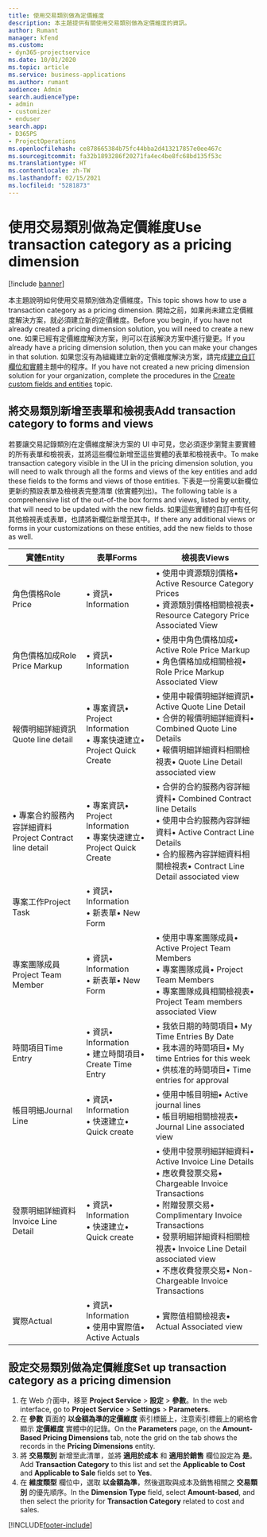 ```yaml
---
title: 使用交易類別做為定價維度
description: 本主題提供有關使用交易類別做為定價維度的資訊。
author: Rumant
manager: kfend
ms.custom:
- dyn365-projectservice
ms.date: 10/01/2020
ms.topic: article
ms.service: business-applications
ms.author: rumant
audience: Admin
search.audienceType:
- admin
- customizer
- enduser
search.app:
- D365PS
- ProjectOperations
ms.openlocfilehash: ce878665384b75fc44bba2d413217857e0ee467c
ms.sourcegitcommit: fa32b1893286f20271fa4ec4be8fc68bd135f53c
ms.translationtype: HT
ms.contentlocale: zh-TW
ms.lasthandoff: 02/15/2021
ms.locfileid: "5281873"
---
```

# <a name="use-transaction-category-as-a-pricing-dimension"></a><span data-ttu-id="633fa-103">使用交易類別做為定價維度</span><span class="sxs-lookup"><span data-stu-id="633fa-103">Use transaction category as a pricing dimension</span></span>

[!include [banner](../includes/psa-now-project-operations.md)]

<span data-ttu-id="633fa-104">本主題說明如何使用交易類別做為定價維度。</span><span class="sxs-lookup"><span data-stu-id="633fa-104">This topic shows how to use a transaction category as a pricing dimension.</span></span> <span data-ttu-id="633fa-105">開始之前，如果尚未建立定價維度解決方案，就必須建立新的定價維度。</span><span class="sxs-lookup"><span data-stu-id="633fa-105">Before you begin, if you have not already created a pricing dimension solution, you will need to create a new one.</span></span> <span data-ttu-id="633fa-106">如果已經有定價維度解決方案，則可以在該解決方案中進行變更。</span><span class="sxs-lookup"><span data-stu-id="633fa-106">If you already have a pricing dimension solution, then you can make your changes in that solution.</span></span> <span data-ttu-id="633fa-107">如果您沒有為組織建立新的定價維度解決方案，請完成[建立自訂欄位和實體](create-custom-fields-entities.md)主題中的程序。</span><span class="sxs-lookup"><span data-stu-id="633fa-107">If you have not created a new pricing dimension solution for your organization, complete the procedures in the [Create custom fields and entities](create-custom-fields-entities.md) topic.</span></span>

## <a name="add-transaction-category-to-forms-and-views"></a><span data-ttu-id="633fa-108">將交易類別新增至表單和檢視表</span><span class="sxs-lookup"><span data-stu-id="633fa-108">Add transaction category to forms and views</span></span>
<span data-ttu-id="633fa-109">若要讓交易記錄類別在定價維度解決方案的 UI 中可見，您必須逐步瀏覽主要實體的所有表單和檢視表，並將這些欄位新增至這些實體的表單和檢視表中。</span><span class="sxs-lookup"><span data-stu-id="633fa-109">To make transaction category visible in the UI in the pricing dimension solution, you will need to walk through all the forms and views of the key entities and add these fields to the forms and views of those entities.</span></span>
<span data-ttu-id="633fa-110">下表是一份需要以新欄位更新的預設表單及檢視表完整清單 (依實體列出)。</span><span class="sxs-lookup"><span data-stu-id="633fa-110">The following table is a comprehensive list of the out-of-the box forms and views, listed by entity, that will need to be updated with the new fields.</span></span> <span data-ttu-id="633fa-111">如果這些實體的自訂中有任何其他檢視表或表單，也請將新欄位新增至其中。</span><span class="sxs-lookup"><span data-stu-id="633fa-111">If there any additional views or forms in your customizations on these entities, add the new fields to those as well.</span></span>

|  <span data-ttu-id="633fa-112">實體</span><span class="sxs-lookup"><span data-stu-id="633fa-112">Entity</span></span>        | <span data-ttu-id="633fa-113">表單</span><span class="sxs-lookup"><span data-stu-id="633fa-113">Forms</span></span>     |<span data-ttu-id="633fa-114">檢視表</span><span class="sxs-lookup"><span data-stu-id="633fa-114">Views</span></span>        |
| ------------------------------|---------------------------------|----------------------------------|
|  <span data-ttu-id="633fa-115">角色價格</span><span class="sxs-lookup"><span data-stu-id="633fa-115">Role Price</span></span>|<span data-ttu-id="633fa-116">• 資訊</span><span class="sxs-lookup"><span data-stu-id="633fa-116">• Information</span></span> |<span data-ttu-id="633fa-117">• 使用中資源類別價格</span><span class="sxs-lookup"><span data-stu-id="633fa-117">• Active Resource Category Prices</span></span><br> <span data-ttu-id="633fa-118">• 資源類別價格相關檢視表</span><span class="sxs-lookup"><span data-stu-id="633fa-118">• Resource Category Price Associated View</span></span>|
|  <span data-ttu-id="633fa-119">角色價格加成</span><span class="sxs-lookup"><span data-stu-id="633fa-119">Role Price Markup</span></span>|<span data-ttu-id="633fa-120">• 資訊</span><span class="sxs-lookup"><span data-stu-id="633fa-120">• Information</span></span>|<span data-ttu-id="633fa-121">• 使用中角色價格加成</span><span class="sxs-lookup"><span data-stu-id="633fa-121">• Active Role Price Markup</span></span><br><span data-ttu-id="633fa-122">• 角色價格加成相關檢視</span><span class="sxs-lookup"><span data-stu-id="633fa-122">• Role Price Markup Associated View</span></span>|
|  <span data-ttu-id="633fa-123">報價明細詳細資訊</span><span class="sxs-lookup"><span data-stu-id="633fa-123">Quote line detail</span></span>|<span data-ttu-id="633fa-124">• 專案資訊</span><span class="sxs-lookup"><span data-stu-id="633fa-124">• Project Information</span></span><br><span data-ttu-id="633fa-125">• 專案快速建立</span><span class="sxs-lookup"><span data-stu-id="633fa-125">• Project Quick Create</span></span>|<span data-ttu-id="633fa-126">• 使用中報價明細詳細資訊</span><span class="sxs-lookup"><span data-stu-id="633fa-126">• Active Quote Line Detail</span></span><br><span data-ttu-id="633fa-127">• 合併的報價明細詳細資料</span><span class="sxs-lookup"><span data-stu-id="633fa-127">• Combined Quote Line Details</span></span><br><span data-ttu-id="633fa-128">• 報價明細詳細資料相關檢視表</span><span class="sxs-lookup"><span data-stu-id="633fa-128">• Quote Line Detail associated view</span></span>|
|  <span data-ttu-id="633fa-129">• 專案合約服務內容詳細資料</span><span class="sxs-lookup"><span data-stu-id="633fa-129">Project Contract line detail</span></span>|<span data-ttu-id="633fa-130">• 專案資訊</span><span class="sxs-lookup"><span data-stu-id="633fa-130">• Project Information</span></span><br><span data-ttu-id="633fa-131">• 專案快速建立</span><span class="sxs-lookup"><span data-stu-id="633fa-131">• Project Quick Create</span></span>|<span data-ttu-id="633fa-132">• 合併的合約服務內容詳細資料</span><span class="sxs-lookup"><span data-stu-id="633fa-132">• Combined Contract line Details</span></span><br><span data-ttu-id="633fa-133">• 使用中合約服務內容詳細資料</span><span class="sxs-lookup"><span data-stu-id="633fa-133">• Active Contract Line Details</span></span><br><span data-ttu-id="633fa-134">• 合約服務內容詳細資料相關檢視表</span><span class="sxs-lookup"><span data-stu-id="633fa-134">• Contract Line Detail associated view</span></span>|
|  <span data-ttu-id="633fa-135">專案工作</span><span class="sxs-lookup"><span data-stu-id="633fa-135">Project Task</span></span>|<span data-ttu-id="633fa-136">• 資訊</span><span class="sxs-lookup"><span data-stu-id="633fa-136">• Information</span></span><br><span data-ttu-id="633fa-137">• 新表單</span><span class="sxs-lookup"><span data-stu-id="633fa-137">• New Form</span></span>||
|  <span data-ttu-id="633fa-138">專案團隊成員</span><span class="sxs-lookup"><span data-stu-id="633fa-138">Project Team Member</span></span>|<span data-ttu-id="633fa-139">• 資訊</span><span class="sxs-lookup"><span data-stu-id="633fa-139">• Information</span></span><br><span data-ttu-id="633fa-140">• 新表單</span><span class="sxs-lookup"><span data-stu-id="633fa-140">• New Form</span></span>|<span data-ttu-id="633fa-141">• 使用中專案團隊成員</span><span class="sxs-lookup"><span data-stu-id="633fa-141">• Active Project Team Members</span></span><br><span data-ttu-id="633fa-142">• 專案團隊成員</span><span class="sxs-lookup"><span data-stu-id="633fa-142">• Project Team Members</span></span><br><span data-ttu-id="633fa-143">• 專案團隊成員相關檢視表</span><span class="sxs-lookup"><span data-stu-id="633fa-143">• Project Team members associated View</span></span>|
|  <span data-ttu-id="633fa-144">時間項目</span><span class="sxs-lookup"><span data-stu-id="633fa-144">Time Entry</span></span>|<span data-ttu-id="633fa-145">• 資訊</span><span class="sxs-lookup"><span data-stu-id="633fa-145">• Information</span></span><br><span data-ttu-id="633fa-146">• 建立時間項目</span><span class="sxs-lookup"><span data-stu-id="633fa-146">• Create Time Entry</span></span>|<span data-ttu-id="633fa-147">• 我依日期的時間項目</span><span class="sxs-lookup"><span data-stu-id="633fa-147">• My Time Entries By Date</span></span><br><span data-ttu-id="633fa-148">• 我本週的時間項目</span><span class="sxs-lookup"><span data-stu-id="633fa-148">• My time Entries for this week</span></span><br><span data-ttu-id="633fa-149">• 供核准的時間項目</span><span class="sxs-lookup"><span data-stu-id="633fa-149">• Time entries for approval</span></span>|
|  <span data-ttu-id="633fa-150">帳目明細</span><span class="sxs-lookup"><span data-stu-id="633fa-150">Journal Line</span></span>|<span data-ttu-id="633fa-151">• 資訊</span><span class="sxs-lookup"><span data-stu-id="633fa-151">• Information</span></span><br><span data-ttu-id="633fa-152">• 快速建立</span><span class="sxs-lookup"><span data-stu-id="633fa-152">• Quick create</span></span>|<span data-ttu-id="633fa-153">• 使用中帳目明細</span><span class="sxs-lookup"><span data-stu-id="633fa-153">• Active journal lines</span></span><br><span data-ttu-id="633fa-154">• 帳目明細相關檢視表</span><span class="sxs-lookup"><span data-stu-id="633fa-154">• Journal Line associated view</span></span>|
|  <span data-ttu-id="633fa-155">發票明細詳細資料</span><span class="sxs-lookup"><span data-stu-id="633fa-155">Invoice Line Detail</span></span>|<span data-ttu-id="633fa-156">• 資訊</span><span class="sxs-lookup"><span data-stu-id="633fa-156">• Information</span></span><br><span data-ttu-id="633fa-157">• 快速建立</span><span class="sxs-lookup"><span data-stu-id="633fa-157">• Quick create</span></span>|<span data-ttu-id="633fa-158">• 使用中發票明細詳細資料</span><span class="sxs-lookup"><span data-stu-id="633fa-158">• Active Invoice Line Details</span></span><br><span data-ttu-id="633fa-159">• 應收費發票交易</span><span class="sxs-lookup"><span data-stu-id="633fa-159">• Chargeable Invoice Transactions</span></span><br><span data-ttu-id="633fa-160">• 附贈發票交易</span><span class="sxs-lookup"><span data-stu-id="633fa-160">• Complimentary Invoice Transactions</span></span><br><span data-ttu-id="633fa-161">• 發票明細詳細資料相關檢視表</span><span class="sxs-lookup"><span data-stu-id="633fa-161">• Invoice Line Detail associated view</span></span><br><span data-ttu-id="633fa-162">• 不應收費發票交易</span><span class="sxs-lookup"><span data-stu-id="633fa-162">• Non-Chargeable Invoice Transactions</span></span>|
|  <span data-ttu-id="633fa-163">實際</span><span class="sxs-lookup"><span data-stu-id="633fa-163">Actual</span></span>|<span data-ttu-id="633fa-164">• 資訊</span><span class="sxs-lookup"><span data-stu-id="633fa-164">• Information</span></span><br><span data-ttu-id="633fa-165">• 使用中實際值</span><span class="sxs-lookup"><span data-stu-id="633fa-165">• Active Actuals</span></span>|<span data-ttu-id="633fa-166">• 實際值相關檢視表</span><span class="sxs-lookup"><span data-stu-id="633fa-166">• Actual Associated view</span></span>|

## <a name="set-up-transaction-category-as-a-pricing-dimension"></a><span data-ttu-id="633fa-167">設定交易類別做為定價維度</span><span class="sxs-lookup"><span data-stu-id="633fa-167">Set up transaction category as a pricing dimension</span></span>

1. <span data-ttu-id="633fa-168">在 Web 介面中，移至 **Project Service** > **設定** > **參數**。</span><span class="sxs-lookup"><span data-stu-id="633fa-168">In the web interface, go to **Project Service** > **Settings** > **Parameters**.</span></span> 
2. <span data-ttu-id="633fa-169">在 **參數** 頁面的 **以金額為準的定價維度** 索引標籤上，注意索引標籤上的網格會顯示 **定價維度** 實體中的記錄。</span><span class="sxs-lookup"><span data-stu-id="633fa-169">On the **Parameters** page, on the **Amount-Based Pricing Dimensions** tab, note the grid on the tab shows the records in the **Pricing Dimensions** entity.</span></span>
3. <span data-ttu-id="633fa-170">將 **交易類別** 新增至此清單，並將 **適用於成本** 和 **適用於銷售** 欄位設定為 **是**。</span><span class="sxs-lookup"><span data-stu-id="633fa-170">Add **Transaction Category** to this list and set the **Applicable to Cost** and **Applicable to Sale** fields set to **Yes**.</span></span>
4. <span data-ttu-id="633fa-171">在 **維度類型** 欄位中，選取 **以金額為準**，然後選取與成本及銷售相關之 **交易類別** 的優先順序。</span><span class="sxs-lookup"><span data-stu-id="633fa-171">In the **Dimension Type** field, select **Amount-based**, and then select the priority for **Transaction Category** related to cost and sales.</span></span>


[!INCLUDE[footer-include](../includes/footer-banner.md)]